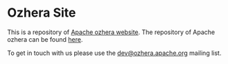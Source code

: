 # Ozhera Site

This is a repository of [Apache ozhera website](https://ozhera.apache.org).
The repository of Apache ozhera can be found [here](https://github.com/apache/ozhera).

To get in touch with us please use the dev@ozhera.apache.org mailing list.
